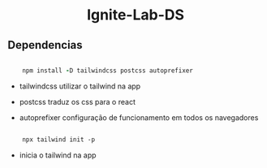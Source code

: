 <h1 align="center">Ignite-Lab-DS</h1>

<h2>Dependencias</h2>

``` ruby

    npm install -D tailwindcss postcss autoprefixer

```

* tailwindcss utilizar o tailwind na app

* postcss  traduz os css para o react

* autoprefixer configuração de funcionamento em todos os navegadores


``` css

    npx tailwind init -p

```

* inicia o tailwind na app
